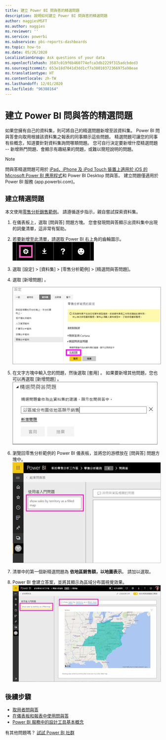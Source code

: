 ```yaml
---
title: 建立 Power BI 問與答的精選問題
description: 說明如何建立 Power BI 問與答的精選問題
author: maggiesMSFT
ms.author: maggies
ms.reviewer: ''
ms.service: powerbi
ms.subservice: pbi-reports-dashboards
ms.topic: how-to
ms.date: 05/26/2020
LocalizationGroup: Ask questions of your data
ms.openlocfilehash: 3587c019f6b460774efca3db2229f315adcbded3
ms.sourcegitcommit: 653e18d7041d3dd1cf7a38010372366975a98eae
ms.translationtype: HT
ms.contentlocale: zh-TW
ms.lasthandoff: 12/01/2020
ms.locfileid: "96388164"
---
```

# <a name="create-featured-questions-for-power-bi-qa"></a>建立 Power BI 問與答的精選問題
如果您擁有自己的資料集，則可將自己的精選問題新增至該資料集。 Power BI 問與答會向取用根據該資料集之報表的同事顯示這些問題。  精選問題可讓您的同事有些概念，知道要針對資料集詢問哪類問題。 您可自行決定要新增什麼精選問題 -- 新增熱門問題、會顯示有趣結果的問題，或難以簡短說明的問題。


> [!NOTE]
> 問與答精選問題可用於 [iPad、iPhone 及 iPod Touch 裝置上適用於 iOS 的 Microsoft Power BI 應用程式](../consumer/mobile/mobile-apps-ios-qna.md)和 Power BI Desktop 問與答。 建立問題僅適用於 Power BI 服務 (app.powerbi.com)。
> 

## <a name="create-a-featured-question"></a>建立精選問題

本文使用[零售分析銷售範例](sample-datasets.md)。 請遵循逐步指示，親自嘗試探索資料集。

1. 在儀表板上，選取 [問與答] 問題方塊。   您會發現問與答顯示出資料集中出現的詞彙清單，這非常有幫助。
2. 若要新增至此清單，請選取 Power BI 右上角的齒輪圖示。  
   ![齒輪圖示](media/service-q-and-a-create-featured-questions/pbi_gearicon2.jpg)
3. 選取 [設定] &gt; [資料集] &gt; [零售分析範例] &gt; [精選問與答問題]。  
4. 選取 [新增問題] 。
   
   ![[設定] 功能表](media/service-q-and-a-create-featured-questions/power-bi-settings.png)
5. 在文字方塊中輸入您的問題，然後選取 [套用] 。   如果要新增其他問題，您也可以再選取 [新增問題] 。  
   ![精選問與答問題面板](media/service-q-and-a-create-featured-questions/power-bi-type-featured-question.png)
6. 瀏覽回零售分析範例的 Power BI 儀表板，並將您的游標放在 [問與答] 問題方塊中。   
   ![問與答問題方塊與精選問題](media/service-q-and-a-create-featured-questions/power-bi-qna-featured-question-to-start.png)
7. 清單中的第一個新精選問題為 **依地區銷售額，以地圖表示**。 請加以選取。  
8. Power BI 會建立答案，並將其顯示為區域分布圖視覺效果。  
   ![問與答精選問題回答：地圖視覺效果](media/service-q-and-a-create-featured-questions/power-bi-qna-featured-question.png)

## <a name="next-steps"></a>後續步驟

- [取用者問與答](../consumer/end-user-q-and-a.md)  
- [在儀表板和報表中使用問與答](power-bi-tutorial-q-and-a.md)  
- [Power BI 服務中的設計工具基本概念](../fundamentals/service-basic-concepts.md)  

有其他問題嗎？ [試試 Power BI 社群](https://community.powerbi.com/)
